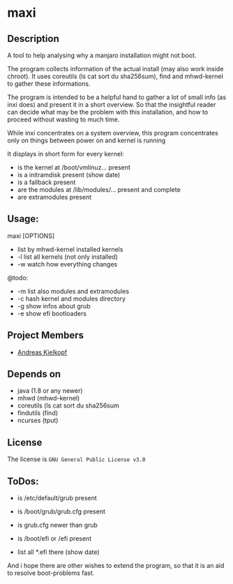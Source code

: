 maxi
====

Description
-----------

A tool to help analysing why a manjaro installation might not boot.

The program collects information of the actual install (may also work inside chroot). It uses coreutils (ls cat sort du sha256sum), find and mhwd-kernel to gather these informations.

The program is intended to be a helpful hand to gather a lot of small info (as inxi does) and present it in a short overview. So that the insightful reader can decide what may be the problem with this installation, and how to proceed without wasting to much time.

While inxi concentrates on a system overview, this program concentrates only on things between power on and kernel is running


It displays in short form for every kernel:

 * is the kernel at /boot/vmlinuz... present
 * is a initramdisk present (show date)
 * is a fallback present
 * are the modules at /lib/modules/... present and complete
 * are extramodules present

Usage:
------
maxi [OPTIONS]

 *    list by mhwd-kernel installed kernels
 * -l list all kernels (not only installed) 
 * -w watch how everything changes
 
@todo:
 * -m list also modules and extramodules   
 * -c hash kernel and modules directory
 * -g show infos about grub
 * -e show efi bootloaders

Project Members
---------------

- [Andreas Kielkopf](https://gitlab.com/Arisa_Snowbell)

Depends on
----------

- java (1.8 or any newer)
- mhwd (mhwd-kernel)
- coreutils (ls cat sort du sha256sum
- findutils (find)
- ncurses (tput)

License
-------
The license is `GNU General Public License v3.0`

ToDos:
------

 * is /etc/default/grub present
 * is /boot/grub/grub.cfg present
 * is grub.cfg newer than grub

 * is /boot/efi or /efi present
 * list all *.efi there (show date)

And i hope there are other wishes to extend the program, so that it is an aid to resolve boot-problems fast.
